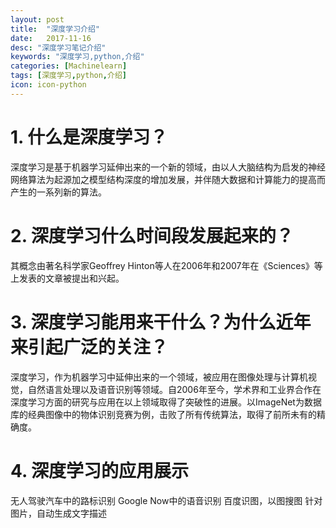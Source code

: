 ```yaml
---
layout: post
title:  "深度学习介绍"
date:   2017-11-16
desc: "深度学习笔记介绍"
keywords: "深度学习,python,介绍"
categories: [Machinelearn]
tags: [深度学习,python,介绍]
icon: icon-python
---
```

# 1. 什么是深度学习？

深度学习是基于机器学习延伸出来的一个新的领域，由以人大脑结构为启发的神经网络算法为起源加之模型结构深度的增加发展，并伴随大数据和计算能力的提高而产生的一系列新的算法。

# 2. 深度学习什么时间段发展起来的？

其概念由著名科学家Geoffrey Hinton等人在2006年和2007年在《Sciences》等上发表的文章被提出和兴起。

# 3. 深度学习能用来干什么？为什么近年来引起广泛的关注？

深度学习，作为机器学习中延伸出来的一个领域，被应用在图像处理与计算机视觉，自然语言处理以及语音识别等领域。自2006年至今，学术界和工业界合作在深度学习方面的研究与应用在以上领域取得了突破性的进展。以ImageNet为数据库的经典图像中的物体识别竞赛为例，击败了所有传统算法，取得了前所未有的精确度。

# 4. 深度学习的应用展示

无人驾驶汽车中的路标识别 
Google Now中的语音识别 
百度识图，以图搜图 
针对图片，自动生成文字描述













  

